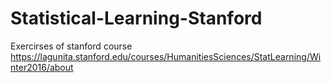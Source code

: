 # Statistical-Learning-Stanford
Exercirses of stanford course https://lagunita.stanford.edu/courses/HumanitiesSciences/StatLearning/Winter2016/about
